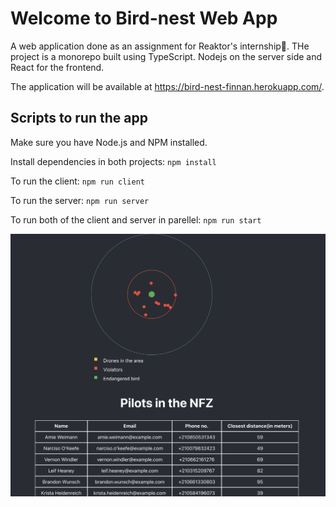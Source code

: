 # Welcome to Bird-nest Web App
A web application done as an assignment for Reaktor's internship🤞. THe project is a monorepo built using TypeScript. Nodejs on the server side and React for the frontend.


The application will be available at https://bird-nest-finnan.herokuapp.com/.


## Scripts to run the app

Make sure you have Node.js and NPM installed. 

Install dependencies in both projects: 
`npm install`

To run the client: 
`npm run client`


To run the server: 
`npm run server`


To run both of the client and server in parellel: 
`npm run start`


![screenshot](/client/public/Bird-nest-UI.png)


